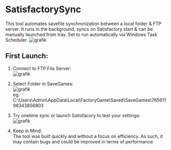 # SatisfactorySync
This tool automates savefile synchronization between a local folder &amp; FTP server. It runs in the background, syncs on Satisfactory start &amp; can be manually launched from tray. Set to run automatically via Windows Task Scheduler.
![grafik](https://user-images.githubusercontent.com/49371920/235236266-cb68e072-52a1-4de6-bba5-a0e3d554c3c0.png)

## First Launch:
1. Connect to FTP File Server: \
![grafik](https://user-images.githubusercontent.com/49371920/235236998-3f07b8c9-5030-4fc4-a02e-2cb85f21ff27.png)

2. Select Folder in SaveGames: \
![grafik](https://user-images.githubusercontent.com/49371920/235237622-ef798210-8c1c-4158-9979-be726cd66472.png) \
eg. C:\Users\Admin\AppData\Local\FactoryGame\Saved\SaveGames\76561198343856803

3. Try onetime sync or launch Satisfacory to test your settings: \
![grafik](https://user-images.githubusercontent.com/49371920/235240131-f3df721b-86e2-426c-8134-662a45d97061.png)

4. Keep in Mind: \
The tool was built quickly and without a focus on efficiency. As such, it may contain bugs and could be improved in terms of performance.
